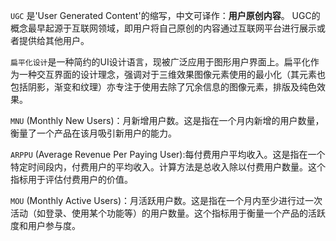 `UGC` 是'User Generated Content'的缩写，中文可译作：**用户原创内容**。 UGC的概念最早起源于互联网领域，即用户将自己原创的内容通过互联网平台进行展示或者提供给其他用户。

`扁平化设计`是一种简约的UI设计语言，现被广泛应用于图形用户界面上。扁平化作为一种交互界面的设计理念，强调对于三维效果图像元素使用的最小化（其元素也包括阴影，渐变和纹理）亦专注于使用去除了冗余信息的图像元素，排版及纯色效果。

`MNU` (Monthly New Users)：月新增用户数。这是指在一个月内新增的用户数量，衡量了一个产品在该月吸引新用户的能力。

`ARPPU` (Average Revenue Per Paying User):每付费用户平均收入。这是指在一个特定时间段内，付费用户的平均收入。计算方法是总收入除以付费用户数量。这个指标用于评估付费用户的价值。

`MOU` (Monthly Active Users)：月活跃用户数。这是指在一个月内至少进行过一次活动（如登录、使用某个功能等）的用户数量。这个指标用于衡量一个产品的活跃度和用户参与度。